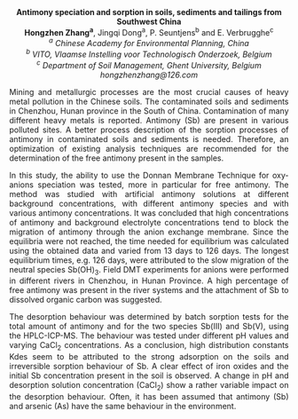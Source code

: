 <center><strong>Antimony speciation and sorption in soils, sediments and tailings from
Southwest China</strong>

<center><strong>Hongzhen Zhang<sup>a</sup></strong>, Jingqi Dong<sup>a</sup>, P. Seuntjens<sup>b</sup> and E.
Verbrugghe<sup>c</sup>

<center><i><sup>a</sup> Chinese Academy for Environmental Planning, China</i>

<center><i><sup>b</sup> VITO, Vlaamse Instelling voor Technologisch Onderzoek, Belgium</i>

<center><i><sup>c</sup> Department of Soil Management, Ghent University, Belgium</i>

<center><i>hongzhenzhang@126.com</i>

<p style=text-align:justify>Mining and metallurgic processes are the most crucial causes of heavy
metal pollution in the Chinese soils. The contaminated soils and
sediments in Chenzhou, Hunan province in the South of China.
Contamination of many different heavy metals is reported. Antimony (Sb)
are present in various polluted sites. A better process description of
the sorption processes of antimony in contaminated soils and sediments
is needed. Therefore, an optimization of existing analysis techniques
are recommended for the determination of the free antimony present in
the samples.
<p style=text-align:justify>In this study, the ability to use the Donnan Membrane Technique for
oxy-anions speciation was tested, more in particular for free antimony.
The method was studied with artificial antimony solutions at different
background concentrations, with different antimony species and with
various antimony concentrations. It was concluded that high
concentrations of antimony and background electrolyte concentrations
tend to block the migration of antimony through the anion exchange
membrane. Since the equilibria were not reached, the time needed for
equilibrium was calculated using the obtained data and varied from 13
days to 126 days. The longest equilibrium times, e.g. 126 days, were
    attributed to the slow migration of the neutral species Sb(OH)<sub>3</sub>. Field
DMT experiments for anions were performed in different rivers in
Chenzhou, in Hunan Province. A high percentage of free antimony was
present in the river systems and the attachment of Sb to dissolved
organic carbon was suggested.

<p style=text-align:justify>The desorption behaviour was determined by batch sorption tests for the
total amount of antimony and for the two species Sb(III) and Sb(V),
using the HPLC-ICP-MS. The behaviour was tested under different pH
    values and varying CaCl<sub>2</sub> concentrations. As a conclusion, high
distribution constants Kdes seem to be attributed to the strong
adsorption on the soils and irreversible sorption behaviour of Sb. A
clear effect of iron oxides and the initial Sb concentration present in
the soil is observed. A change in pH and desorption solution
    concentration (CaCl<sub>2</sub>) show a rather variable impact on the desorption
behaviour. Often, it has been assumed that antimony (Sb) and arsenic
(As) have the same behaviour in the environment.

